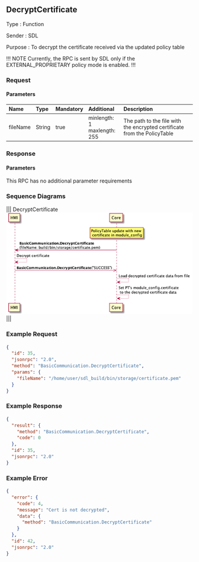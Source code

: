 ## DecryptCertificate

Type
: Function

Sender
: SDL

Purpose
: To decrypt the certificate received via the updated policy table

!!! NOTE
Currently, the RPC is sent by SDL only if the EXTERNAL_PROPRIETARY policy mode is enabled.
!!!

### Request

#### Parameters

|Name|Type|Mandatory|Additional|Description|
|:---|:---|:--------|:---------|:----------|
|fileName|String|true|minlength: 1<br>maxlength: 255|The path to the file with the encrypted certificate from the PolicyTable|

### Response

#### Parameters

This RPC has no additional parameter requirements

### Sequence Diagrams

|||
DecryptCertificate
![DecryptCertificate](assets/DecryptCertificate.png)
|||

### Example Request

```json
{
  "id": 35,
  "jsonrpc": "2.0",
  "method": "BasicCommunication.DecryptCertificate",
  "params": {
    "fileName": "/home/user/sdl_build/bin/storage/certificate.pem"
  }
}
```

### Example Response

```json
{
  "result": {
    "method": "BasicCommunication.DecryptCertificate",
    "code": 0
  },
  "id": 35,
  "jsonrpc": "2.0"
}
```

### Example Error

```json
{
  "error": {
    "code": 4,
    "message": "Cert is not decrypted",
    "data": {
      "method": "BasicCommunication.DecryptCertificate"
    }
  },
  "id": 42,
  "jsonrpc": "2.0"
}
```